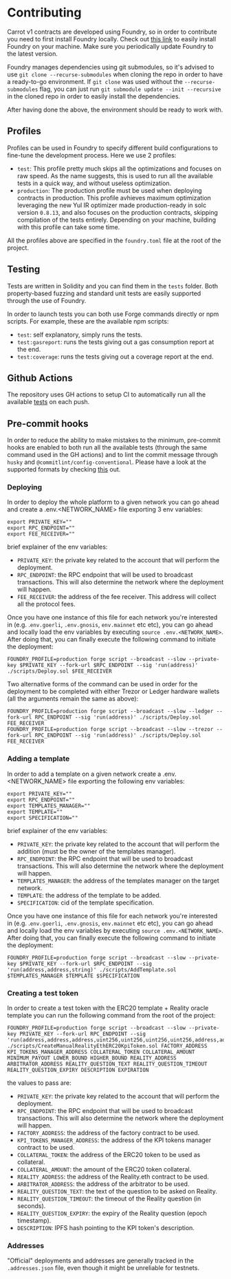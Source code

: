 # Contributing

Carrot v1 contracts are developed using Foundry, so in order to contribute you
need to first install Foundry locally. Check out
[this link](https://getfoundry.sh/) to easily install Foundry on your machine.
Make sure you periodically update Foundry to the latest version.

Foundry manages dependencies using git submodules, so it's advised to use
`git clone --recurse-submodules` when cloning the repo in order to have a
ready-to-go environment. If `git clone` was used without the
`--recurse-submodules` flag, you can just run
`git submodule update --init --recursive` in the cloned repo in order to easily
install the dependencies.

After having done the above, the environment should be ready to work with.

## Profiles

Profiles can be used in Foundry to specify different build configurations to
fine-tune the development process. Here we use 2 profiles:

- `test`: This profile pretty much skips all the optimizations and focuses on
  raw speed. As the name suggests, this is used to run all the available tests
  in a quick way, and without useless optimization.
- `production`: The production profile must be used when deploying contracts in
  production. This profile avhieves maximum optimization leveraging the new Yul
  IR optimizer made production-ready in solc version `0.8.13`, and also focuses
  on the production contracts, skipping compilation of the tests entirely.
  Depending on your machine, building with this profile can take some time.

All the profiles above are specified in the `foundry.toml` file at the root of
the project.

## Testing

Tests are written in Solidity and you can find them in the `tests` folder. Both
property-based fuzzing and standard unit tests are easily supported through the
use of Foundry.

In order to launch tests you can both use Forge commands directly or npm
scripts. For example, these are the available npm scripts:

- `test`: self explanatory, simply runs the tests.
- `test:gasreport`: runs the tests giving out a gas consumption report at the
  end.
- `test:coverage`: runs the tests giving out a coverage report at the end.

## Github Actions

The repository uses GH actions to setup CI to automatically run all the
available
[tests](https://github.com/carrot-kpi/contracts/blob/feature/v1-no-automation/.github/workflows/ci.yaml)
on each push.

## Pre-commit hooks

In order to reduce the ability to make mistakes to the minimum, pre-commit hooks
are enabled to both run all the available tests (through the same command used
in the GH actions) and to lint the commit message through `husky` and
`@commitlint/config-conventional`. Please have a look at the supported formats
by checking
[this](https://github.com/conventional-changelog/commitlint/tree/master/@commitlint/config-conventional)
out.

### Deploying

In order to deploy the whole platform to a given network you can go ahead and
create a .env.<NETWORK_NAME> file exporting 3 env variables:

```
export PRIVATE_KEY=""
export RPC_ENDPOINT=""
export FEE_RECEIVER=""
```

brief explainer of the env variables:

- `PRIVATE_KEY`: the private key related to the account that will perform the
  deployment.
- `RPC_ENDPOINT`: the RPC endpoint that will be used to broadcast transactions.
  This will also determine the network where the deployment will happen.
- `FEE_RECEIVER`: the address of the fee receiver. This address will collect all
  the protocol fees.

Once you have one instance of this file for each network you're interested in
(e.g. .`env.goerli`, `.env.gnosis`, `env.mainnet` etc etc), you can go ahead and
locally load the env variables by executing `source .env.<NETWORK_NAME>`. After
doing that, you can finally execute the following command to initiate the
deployment:

```
FOUNDRY_PROFILE=production forge script --broadcast --slow --private-key $PRIVATE_KEY --fork-url $RPC_ENDPOINT --sig 'run(address)' ./scripts/Deploy.sol $FEE_RECEIVER
```

Two alternative forms of the command can be used in order for the deployment to
be completed with either Trezor or Ledger hardware wallets (all the arguments
remain the same as above):

```
FOUNDRY_PROFILE=production forge script --broadcast --slow --ledger --fork-url RPC_ENDPOINT --sig 'run(address)' ./scripts/Deploy.sol FEE_RECEIVER
FOUNDRY_PROFILE=production forge script --broadcast --slow --trezor --fork-url RPC_ENDPOINT --sig 'run(address)' ./scripts/Deploy.sol FEE_RECEIVER
```

### Adding a template

In order to add a template on a given network create a .env.<NETWORK_NAME> file
exporting the following env variables:

```
export PRIVATE_KEY=""
export RPC_ENDPOINT=""
export TEMPLATES_MANAGER=""
export TEMPLATE=""
export SPECIFICATION=""
```

brief explainer of the env variables:

- `PRIVATE_KEY`: the private key related to the account that will perform the
  addition (must be the owner of the templates manager).
- `RPC_ENDPOINT`: the RPC endpoint that will be used to broadcast transactions.
  This will also determine the network where the deployment will happen.
- `TEMPLATES_MANAGER`: the address of the templates manager on the target
  network.
- `TEMPLATE`: the address of the template to be added.
- `SPECIFICATION`: cid of the template specification.

Once you have one instance of this file for each network you're interested in
(e.g. .`env.goerli`, `.env.gnosis`, `env.mainnet` etc etc), you can go ahead and
locally load the env variables by executing `source .env.<NETWORK_NAME>`. After
doing that, you can finally execute the following command to initiate the
deployment:

```
FOUNDRY_PROFILE=production forge script --broadcast --slow --private-key $PRIVATE_KEY --fork-url $RPC_ENDPOINT --sig 'run(address,address,string)' ./scripts/AddTemplate.sol $TEMPLATES_MANAGER $TEMPLATE $SPECIFICATION
```

### Creating a test token

In order to create a test token with the ERC20 template + Reality oracle
template you can run the following command from the root of the project:

```
FOUNDRY_PROFILE=production forge script --broadcast --slow --private-key PRIVATE_KEY --fork-url RPC_ENDPOINT --sig 'run(address,address,address,uint256,uint256,uint256,uint256,address,address,string,uint32,uint32,string,uint256)' ./scripts/CreateManualRealityEthERC20KpiToken.sol FACTORY_ADDRESS KPI_TOKENS_MANAGER_ADDRESS COLLATERAL_TOKEN COLLATERAL_AMOUNT MINIMUM_PAYOUT LOWER_BOUND HIGHER_BOUND REALITY_ADDRESS ARBITRATOR_ADDRESS REALITY_QUESTION_TEXT REALITY_QUESTION_TIMEOUT REALITY_QUESTION_EXPIRY DESCRIPTION EXPIRATION
```

the values to pass are:

- `PRIVATE_KEY`: the private key related to the account that will perform the
  deployment.
- `RPC_ENDPOINT`: the RPC endpoint that will be used to broadcast transactions.
  This will also determine the network where the deployment will happen.
- `FACTORY_ADDRESS`: the address of the factory contract to be used.
- `KPI_TOKENS_MANAGER_ADDRESS`: the address of the KPI tokens manager contract
  to be used.
- `COLLATERAL_TOKEN`: the address of the ERC20 token to be used as collateral.
- `COLLATERAL_AMOUNT`: the amount of the ERC20 token collateral.
- `REALITY_ADDRESS`: the address of the Reality.eth contract to be used.
- `ARBITRATOR_ADDRESS`: the address of the arbitrator to be used.
- `REALITY_QUESTION_TEXT`: the text of the question to be asked on Reality.
- `REALITY_QUESTION_TIMEOUT`: the timeout of the Reality question (in seconds).
- `REALITY_QUESTION_EXPIRY`: the expiry of the Reality question (epoch
  timestamp).
- `DESCRIPTION`: IPFS hash pointing to the KPI token's description.

### Addresses

"Official" deployments and addresses are generally tracked in the
`.addresses.json` file, even though it might be unreliable for testnets.
